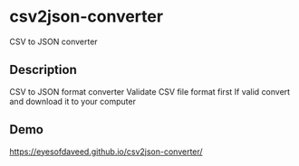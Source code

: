 # csv2json-converter
CSV to JSON converter

## Description
CSV to JSON format converter
Validate CSV file format first
If valid convert and download it to your computer

## Demo
https://eyesofdaveed.github.io/csv2json-converter/
